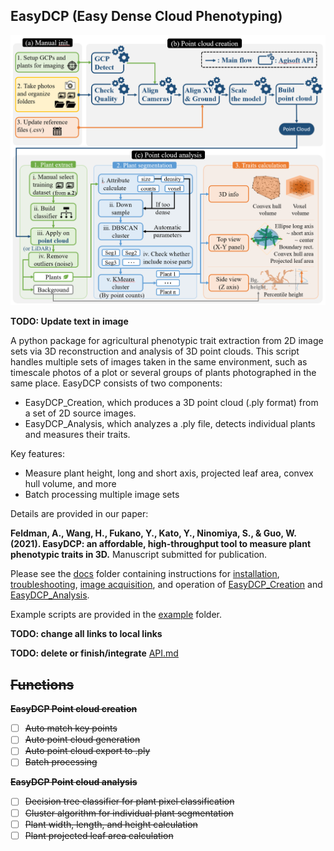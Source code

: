 ## EasyDCP (Easy Dense Cloud Phenotyping)

<p align="center"><img src="docs/flow.png" width=600></p>

**TODO: Update text in image**

A python package for agricultural phenotypic trait extraction from 2D image sets via 3D reconstruction and analysis of 3D point clouds.
This script handles multiple sets of images taken in the same environment, such as timescale photos of a plot or several groups of plants photographed in the same place.
EasyDCP consists of two components:

- EasyDCP_Creation, which produces a 3D point cloud (.ply format) from a set of 2D source images.
- EasyDCP_Analysis, which analyzes a .ply file, detects individual plants and measures their traits.

Key features:

- Measure plant height, long and short axis, projected leaf area, convex hull volume, and more
- Batch processing multiple image sets

Details are provided in our paper: 

**Feldman, A., Wang, H., Fukano, Y., Kato, Y., Ninomiya, S., & Guo, W. (2021). EasyDCP: an affordable, high-throughput tool to measure plant phenotypic traits in 3D.** Manuscript submitted for publication.

Please see the [docs](https://github.com/oceam/EasyDCP/tree/master/docs) folder containing instructions for [installation](https://github.com/oceam/EasyDCP/blob/master/docs/Installation.md), [troubleshooting](https://github.com/oceam/EasyDCP/blob/master/docs/Troubleshooting.md), [image acquisition](https://github.com/oceam/EasyDCP/blob/master/docs/0_Image_acquisition.md), and operation of [EasyDCP_Creation](https://github.com/oceam/EasyDCP/blob/master/docs/1_EasyDCP_Creation.md) and [EasyDCP_Analysis](https://github.com/oceam/EasyDCP/blob/master/docs/2_EasyDCP_Analysis.md).

Example scripts are provided in the [example](https://github.com/oceam/EasyDCP/tree/master/example) folder. 

**TODO: change all links to local links**

**TODO: delete or finish/integrate** [API.md](https://github.com/oceam/EasyDCP/blob/master/docs/API.md)

## ~~Functions~~

~~**EasyDCP Point cloud creation**~~

* [ ] ~~Auto match key points~~
* [ ] ~~Auto point cloud generation~~
* [ ] ~~Auto point cloud export to .ply~~
* [ ] ~~Batch processing~~

~~**EasyDCP Point cloud analysis**~~

* [ ] ~~Decision tree classifier for plant pixel classification~~
* [ ] ~~Cluster algorithm for individual plant segmentation~~
* [ ] ~~Plant width, length, and height calculation~~
* [ ] ~~Plant projected leaf area calculation~~